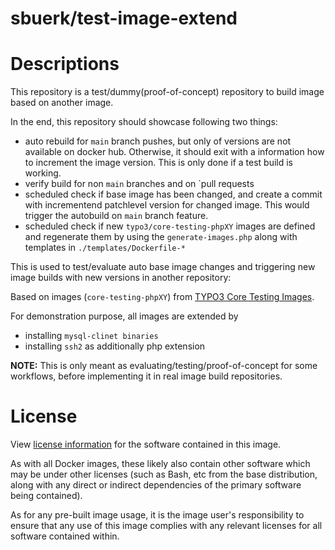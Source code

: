 sbuerk/test-image-extend
========================

# Descriptions

This repository is a test/dummy(proof-of-concept) repository to build image based on another image.

In the end, this repository should showcase following two things:

* auto rebuild for `main` branch pushes, but only of versions are not available
  on docker hub. Otherwise, it should exit with a information how to increment
  the image version. This is only done if a test build is working.
* verify build for non `main` branches and on `pull requests
* scheduled check if base image has been changed, and create a commit with
  incrementend patchlevel version for changed image. This would trigger the
  autobuild on `main` branch feature.
* scheduled check if new `typo3/core-testing-phpXY` images are defined and
  regenerate them by using the `generate-images.php` along with templates
  in `./templates/Dockerfile-*`

This is used to test/evaluate auto base image changes and triggering
new image builds with new versions in another repository:

Based on images (`core-testing-phpXY`) from [TYPO3 Core Testing Images](https://git.typo3.org/typo3/CI/testing-infrastructure/-/tree/main/docker-images).

For demonstration purpose, all images are extended by

* installing `mysql-clinet binaries`
* installing `ssh2` as additionally php extension

**NOTE:** This is only meant as evaluating/testing/proof-of-concept for some workflows,
before implementing it in real image build repositories.

# License

View [license information](http://php.net/license/) for the software contained in this image.

As with all Docker images, these likely also contain other software which may be under other
licenses (such as Bash, etc from the base distribution, along with any direct or indirect
dependencies of the primary software being contained).

As for any pre-built image usage, it is the image user's responsibility to ensure that any
use of this image complies with any relevant licenses for all software contained within.